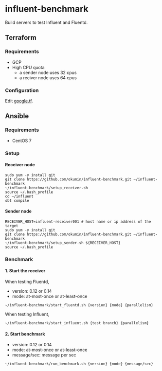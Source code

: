 # influent-benchmark

Build servers to test Influent and Fluentd.

## Terraform

### Requirements

* GCP
* High CPU quota
  * a sender node uses 32 cpus
  * a reciver node uses 64 cpus

### Configuration

Edit [google.tf](https://github.com/okumin/influent-benchmark/tree/master/terraform/providers/google/google.tf).

## Ansible

### Requirements

* CentOS 7

### Setup

#### Receiver node

```
sudo yum -y install git
git clone https://github.com/okumin/influent-benchmark.git ~/influent-benchmark
~/influent-benchmark/setup_receiver.sh
source ~/.bash_profile
cd ~/influent
sbt compile
```

#### Sender node

```
RECEIVER_HOST=influent-receiver001 # host name or ip address of the target
sudo yum -y install git
git clone https://github.com/okumin/influent-benchmark.git ~/influent-benchmark
~/influent-benchmark/setup_sender.sh ${RECEIVER_HOST}
source ~/.bash_profile
```

### Benchmark

#### 1. Start the receiver

When testing Fluentd,

* version: 0.12 or 0.14
* mode: at-most-once or at-least-once

```
~/influent-benchmark/start_fluentd.sh {version} {mode} {parallelism}
```

When testing Influent,

```
~/influent-benchmark/start_influent.sh {test branch} {parallelism}
```

#### 2. Start benchmark

* version: 0.12 or 0.14
* mode: at-most-once or at-least-once
* message/sec: message per sec

```
~/influent-benchmark/run_benchmark.sh {version} {mode} {message/sec}
```
